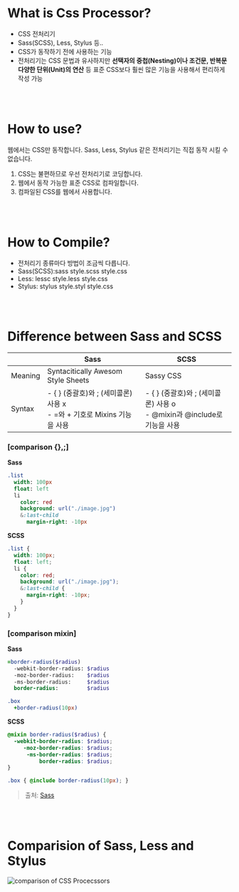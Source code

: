 # What is Css Processor?
- CSS 전처리기
- Sass(SCSS), Less, Stylus 등..
- CSS가 동작하기 전에 사용하는 기능
- 전처리기는 CSS 문법과 유사하지만 **선택자의 중첩(Nesting)이나 조건문, 반복문 다양한 단위(Unit)의 연산** 등 표준 CSS보다 훨씬 많은 기능을 사용해서 편리하게 작성 가능
<br/>
<br/>

# How to use?
웹에서는 CSS만 동작합니다.
Sass, Less, Stylus 같은 전처리기는 직접 동작 시킬 수 없습니다.
1. CSS는 불편하므로 우선 전처리기로 코딩합니다.
2. 웹에서 동작 가능한 표준 CSS로 컴파일합니다.
3. 컴파일된 CSS를 웹에서 사용합니다.
<br/>
<br/>

# How to Compile?
- 전처리기 종류마다 방법이 조금씩 다릅니다.
- Sass(SCSS):sass style.scss style.css
- Less: lessc style.less style.css
- Stylus: stylus style.styl style.css
<br/>
<br/>

# Difference between Sass and SCSS
||Sass|SCSS|
|----|----|----|
|Meaning|Syntacitically Awesom Style Sheets| Sassy CSS|
|Syntax|- { } (중괄호)와 ; (세미콜론) 사용 x<br/> - =와 + 기호로 Mixins 기능을 사용| - { } (중괄호)와 ; (세미콜론) 사용 o<br/> - @mixin과 @include로 기능을 사용|
### [comparison {},;]
**Sass**
```Sass
.list
  width: 100px
  float: left
  li
    color: red
    background: url("./image.jpg")
    &:last-child
      margin-right: -10px
```
**SCSS**
```SCSS
.list {
  width: 100px;
  float: left;
  li {
    color: red;
    background: url("./image.jpg");
    &:last-child {
      margin-right: -10px;
    }
  }
}
```
### [comparison mixin]
**Sass**
```Sass
=border-radius($radius)
  -webkit-border-radius: $radius
  -moz-border-radius:    $radius
  -ms-border-radius:     $radius
  border-radius:         $radius

.box
  +border-radius(10px)
  ```
**SCSS**
```SCSS
@mixin border-radius($radius) {
  -webkit-border-radius: $radius;
     -moz-border-radius: $radius;
      -ms-border-radius: $radius;
          border-radius: $radius;
}

.box { @include border-radius(10px); }
```
> 출처: [Sass](https://heropy.blog/2018/01/31/sass/)
> 
<br/>
<br/>

# Comparision of Sass, Less and Stylus
![comparison of CSS Procecssors](https://user-images.githubusercontent.com/75727995/113090849-a2572f00-9225-11eb-88ad-deb6e9d6e32d.png)

